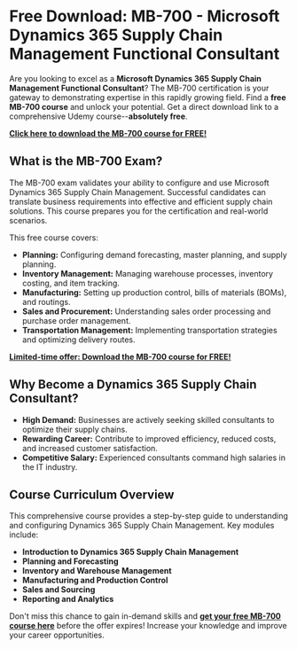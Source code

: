 # Free Download: MB-700 - Microsoft Dynamics 365 Supply Chain Management Functional Consultant

Are you looking to excel as a **Microsoft Dynamics 365 Supply Chain Management Functional Consultant**? The MB-700 certification is your gateway to demonstrating expertise in this rapidly growing field. Find a **free MB-700 course** and unlock your potential. Get a direct download link to a comprehensive Udemy course--**absolutely free**.

[**Click here to download the MB-700 course for FREE!**](https://udemywork.com/mb-700)

## What is the MB-700 Exam?

The MB-700 exam validates your ability to configure and use Microsoft Dynamics 365 Supply Chain Management. Successful candidates can translate business requirements into effective and efficient supply chain solutions. This course prepares you for the certification and real-world scenarios.

This free course covers:
*   **Planning:** Configuring demand forecasting, master planning, and supply planning.
*   **Inventory Management:** Managing warehouse processes, inventory costing, and item tracking.
*   **Manufacturing:** Setting up production control, bills of materials (BOMs), and routings.
*   **Sales and Procurement:** Understanding sales order processing and purchase order management.
*   **Transportation Management:** Implementing transportation strategies and optimizing delivery routes.

[**Limited-time offer: Download the MB-700 course for FREE!**](https://udemywork.com/mb-700)

## Why Become a Dynamics 365 Supply Chain Consultant?

*   **High Demand:** Businesses are actively seeking skilled consultants to optimize their supply chains.
*   **Rewarding Career:** Contribute to improved efficiency, reduced costs, and increased customer satisfaction.
*   **Competitive Salary:** Experienced consultants command high salaries in the IT industry.

## Course Curriculum Overview

This comprehensive course provides a step-by-step guide to understanding and configuring Dynamics 365 Supply Chain Management. Key modules include:

*   **Introduction to Dynamics 365 Supply Chain Management**
*   **Planning and Forecasting**
*   **Inventory and Warehouse Management**
*   **Manufacturing and Production Control**
*   **Sales and Sourcing**
*   **Reporting and Analytics**

Don't miss this chance to gain in-demand skills and **[get your free MB-700 course here](https://udemywork.com/mb-700)** before the offer expires! Increase your knowledge and improve your career opportunities.
